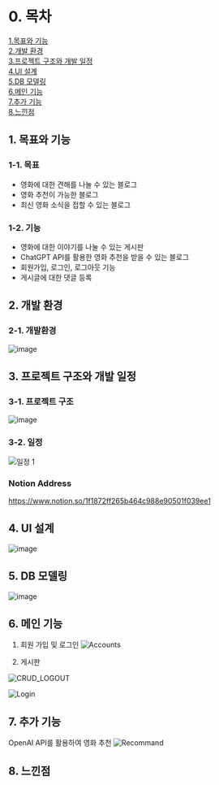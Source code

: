 # 0. 목차
[1.목표와 기능](#1-목표와-기능)<br>
[2.개발 환경 ](#2-개발-환경)<br>
[3.프로젝트 구조와 개발 일정](#3-프로젝트-구조와-개발-일정)<br>
[4.UI 설계](#4-UI-설계)<br>
[5.DB 모델링](#5-DB-모델링)<br>
[6.메인 기능](#6-메인-기능)<br>
[7.추가 기능](#7-추가-기능)<br>
[8.느낀점](#8-느낀점)<br>

## 1. 목표와 기능
### 1-1. 목표
- 영화에 대한 견해를 나눌 수 있는 블로그
- 영화 추천이 가능한 블로그
- 최신 영화 소식을 접할 수 있는 블로그
### 1-2. 기능
- 영화에 대한 이야기를 나눌 수 있는 게시판
- ChatGPT API를 활용한 영화 추천을 받을 수 있는 블로그
- 회원가입, 로그인, 로그아웃 기능
- 게시글에 대한 댓글 등록

## 2. 개발 환경 
### 2-1. 개발환경

![image](https://github.com/jkhwang150/ormi_miniproject_blog/assets/75780140/5e05abc7-cca2-4a01-a963-538f37d87e4c)

 
## 3. 프로젝트 구조와 개발 일정
### 3-1. 프로젝트 구조

![image](https://github.com/jkhwang150/ormi_miniproject_blog/assets/75780140/5c840e67-14cd-49e2-84e8-99f3c481408e)

### 3-2. 일정
![일정 1](https://github.com/jkhwang150/ormi_miniproject_blog/assets/75780140/34bcf810-4928-4f48-85b0-1c320b12b041)
### Notion Address
https://www.notion.so/1f1872ff265b464c988e90501f039ee1 

## 4. UI 설계
![image](https://github.com/jkhwang150/ormi_miniproject_blog/assets/75780140/80fc0a81-d200-415a-a9f0-8a016507a50f)


## 5. DB 모델링
![image](https://github.com/jkhwang150/ormi_miniproject_blog/assets/75780140/4ab75449-2030-4a7c-b71a-0f4c3294b2d5)

## 6. 메인 기능
1. 회원 가입 및 로그인
![Accounts](https://github.com/jkhwang150/ormi_miniproject_blog/assets/75780140/9f6d6ee6-3ba3-40ce-b0a1-0ae361620f4f)

2. 게시판

![CRUD_LOGOUT](https://github.com/jkhwang150/ormi_miniproject_blog/assets/75780140/18eec2fc-b607-43e2-8993-d36c4bc06ec0)

![Login](https://github.com/jkhwang150/ormi_miniproject_blog/assets/75780140/6d83b501-3402-4bc9-86f9-787440e1de9c)


## 7. 추가 기능
OpenAI API를 활용하여 영화 추천
![Recommand](https://github.com/jkhwang150/ormi_miniproject_blog/assets/75780140/d0f17868-ced2-49b4-a732-a19575e2772a)


## 8. 느낀점

